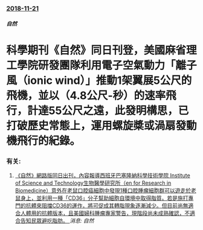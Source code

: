 ### [2018-11-21](/news/2018/11/21/index.md)

##### 自然
# 科學期刊《自然》同日刊登，美國麻省理工學院研發團隊利用電子空氣動力「離子風（ionic wind）」推動1架翼展5公尺的飛機，並以（4.8公尺-秒）的速率飛行，計達55公尺之遠，此發明構思，已打破歷史常態上，運用螺旋槳或渦扇發動機飛行的紀錄。




### 有关:

1. [《自然》網路版同日出刊，內容報導西班牙巴塞隆納科學技術學院 Institute of Science and Technology生物醫學研究所（en for Research in Biomedicine）意外在老鼠口腔癌細胞中發現1種口腔腫瘤細胞群可以遊走於老鼠身上，並利用一種「CD36」分子幫助細胞自環境中取得脂質。若是施打專門的抗體來阻擋CD36的運作，將可促成其轉脂現象逐漸減少。但目前尚無適合人體用的抗體版本，且美國婦科腫瘤專家警告，現階段尚未成熟確認，不適合告知民眾避吃脂肪。 ](/news/2016/12/7/自然-網路版同日出刊-內容報導西班牙巴塞隆納科學技術學院-Institute-of-Science-and-Techn.md) _消息: 自然_
